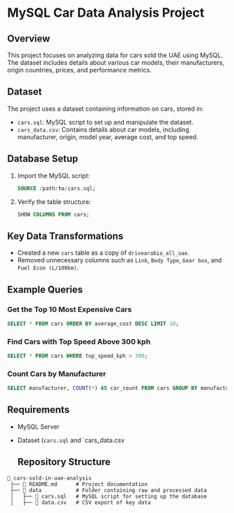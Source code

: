 # MySQL Car Data Analysis Project

## Overview
This project focuses on analyzing data for cars sold the UAE using MySQL. The dataset includes details about various car models, their manufacturers, origin countries, prices, and performance metrics.

## Dataset
The project uses a dataset containing information on cars, stored in:
- `cars.sql`: MySQL script to set up and manipulate the dataset.
- `cars_data.csv`: Contains details about car models, including manufacturer, origin, model year, average cost, and top speed.

## Database Setup
1. Import the MySQL script:
   ```sql
   SOURCE /path/to/cars.sql;
   ```
2. Verify the table structure:
   ```sql
   SHOW COLUMNS FROM cars;
   ```

## Key Data Transformations
- Created a new `cars` table as a copy of `drivearabia_all_uae`.
- Removed unnecessary columns such as `Link`, `Body Type`, `Gear box`, and `Fuel Econ (L/100km)`.

## Example Queries
### Get the Top 10 Most Expensive Cars
```sql
SELECT * FROM cars ORDER BY average_cost DESC LIMIT 10;
```

### Find Cars with Top Speed Above 300 kph
```sql
SELECT * FROM cars WHERE top_speed_kph > 300;
```

### Count Cars by Manufacturer
```sql
SELECT manufacturer, COUNT(*) AS car_count FROM cars GROUP BY manufacturer ORDER BY car_count DESC;
```

## Requirements
- MySQL Server
- Dataset (`cars.sql` and `cars_data.csv

  ## Repository Structure
```
📂 cars-sold-in-uae-analysis
 ├── 📄 README.md      # Project documentation
 ├── 📂 data           # Folder containing raw and processed data
 │   ├── 📄 cars.sql   # MySQL script for setting up the database
 │   ├── 📄 data.csv   # CSV export of key data
```
